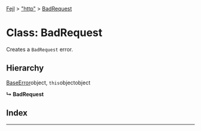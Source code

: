 [Fejl](../README.md) > ["http"](../modules/_http_.md) > [BadRequest](../classes/_http_.badrequest.md)



# Class: BadRequest


Creates a `BadRequest` error.

## Hierarchy


 [BaseError](_make_error_class_.baseerror.md)object, `this`objectobject

**↳ BadRequest**







## Index


---
